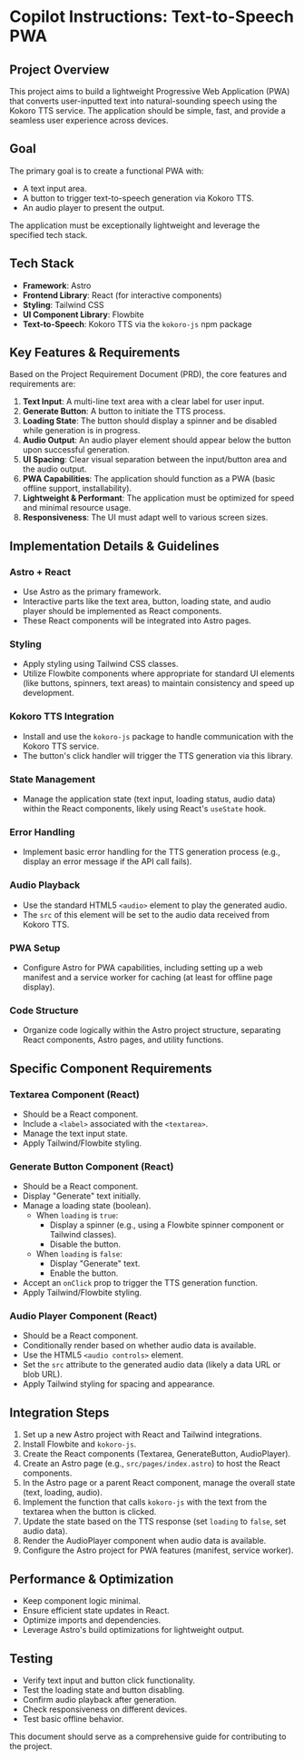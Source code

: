 # Copilot Instructions: Text-to-Speech PWA

## Project Overview

This project aims to build a lightweight Progressive Web Application (PWA) that converts user-inputted text into natural-sounding speech using the Kokoro TTS service. The application should be simple, fast, and provide a seamless user experience across devices.

## Goal

The primary goal is to create a functional PWA with:
- A text input area.
- A button to trigger text-to-speech generation via Kokoro TTS.
- An audio player to present the output.

The application must be exceptionally lightweight and leverage the specified tech stack.

## Tech Stack

- **Framework**: Astro
- **Frontend Library**: React (for interactive components)
- **Styling**: Tailwind CSS
- **UI Component Library**: Flowbite
- **Text-to-Speech**: Kokoro TTS via the `kokoro-js` npm package

## Key Features & Requirements

Based on the Project Requirement Document (PRD), the core features and requirements are:

1. **Text Input**: A multi-line text area with a clear label for user input.
2. **Generate Button**: A button to initiate the TTS process.
3. **Loading State**: The button should display a spinner and be disabled while generation is in progress.
4. **Audio Output**: An audio player element should appear below the button upon successful generation.
5. **UI Spacing**: Clear visual separation between the input/button area and the audio output.
6. **PWA Capabilities**: The application should function as a PWA (basic offline support, installability).
7. **Lightweight & Performant**: The application must be optimized for speed and minimal resource usage.
8. **Responsiveness**: The UI must adapt well to various screen sizes.

## Implementation Details & Guidelines

### Astro + React
- Use Astro as the primary framework.
- Interactive parts like the text area, button, loading state, and audio player should be implemented as React components.
- These React components will be integrated into Astro pages.

### Styling
- Apply styling using Tailwind CSS classes.
- Utilize Flowbite components where appropriate for standard UI elements (like buttons, spinners, text areas) to maintain consistency and speed up development.

### Kokoro TTS Integration
- Install and use the `kokoro-js` package to handle communication with the Kokoro TTS service.
- The button's click handler will trigger the TTS generation via this library.

### State Management
- Manage the application state (text input, loading status, audio data) within the React components, likely using React's `useState` hook.

### Error Handling
- Implement basic error handling for the TTS generation process (e.g., display an error message if the API call fails).

### Audio Playback
- Use the standard HTML5 `<audio>` element to play the generated audio.
- The `src` of this element will be set to the audio data received from Kokoro TTS.

### PWA Setup
- Configure Astro for PWA capabilities, including setting up a web manifest and a service worker for caching (at least for offline page display).

### Code Structure
- Organize code logically within the Astro project structure, separating React components, Astro pages, and utility functions.

## Specific Component Requirements

### Textarea Component (React)
- Should be a React component.
- Include a `<label>` associated with the `<textarea>`.
- Manage the text input state.
- Apply Tailwind/Flowbite styling.

### Generate Button Component (React)
- Should be a React component.
- Display "Generate" text initially.
- Manage a loading state (boolean).
  - When `loading` is `true`:
    - Display a spinner (e.g., using a Flowbite spinner component or Tailwind classes).
    - Disable the button.
  - When `loading` is `false`:
    - Display "Generate" text.
    - Enable the button.
- Accept an `onClick` prop to trigger the TTS generation function.
- Apply Tailwind/Flowbite styling.

### Audio Player Component (React)
- Should be a React component.
- Conditionally render based on whether audio data is available.
- Use the HTML5 `<audio controls>` element.
- Set the `src` attribute to the generated audio data (likely a data URL or blob URL).
- Apply Tailwind styling for spacing and appearance.

## Integration Steps

1. Set up a new Astro project with React and Tailwind integrations.
2. Install Flowbite and `kokoro-js`.
3. Create the React components (Textarea, GenerateButton, AudioPlayer).
4. Create an Astro page (e.g., `src/pages/index.astro`) to host the React components.
5. In the Astro page or a parent React component, manage the overall state (text, loading, audio).
6. Implement the function that calls `kokoro-js` with the text from the textarea when the button is clicked.
7. Update the state based on the TTS response (set `loading` to `false`, set audio data).
8. Render the AudioPlayer component when audio data is available.
9. Configure the Astro project for PWA features (manifest, service worker).

## Performance & Optimization

- Keep component logic minimal.
- Ensure efficient state updates in React.
- Optimize imports and dependencies.
- Leverage Astro's build optimizations for lightweight output.

## Testing

- Verify text input and button click functionality.
- Test the loading state and button disabling.
- Confirm audio playback after generation.
- Check responsiveness on different devices.
- Test basic offline behavior.

This document should serve as a comprehensive guide for contributing to the project.
